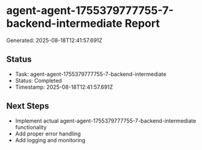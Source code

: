 # agent-agent-1755379777755-7-backend-intermediate Report

Generated: 2025-08-18T12:41:57.691Z

## Status
- Task: agent-agent-1755379777755-7-backend-intermediate
- Status: Completed
- Timestamp: 2025-08-18T12:41:57.691Z

## Next Steps
- Implement actual agent-agent-1755379777755-7-backend-intermediate functionality
- Add proper error handling
- Add logging and monitoring
